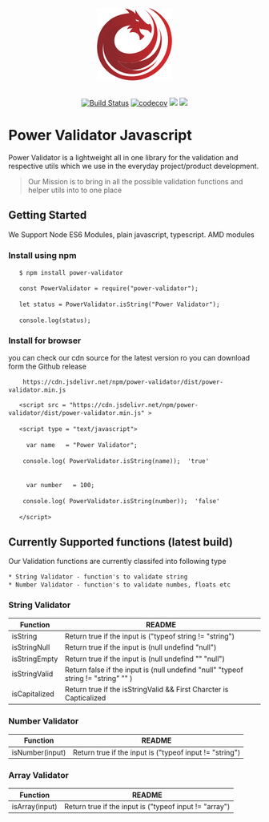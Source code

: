 
<div align="center">

![Power Validator](https://raw.githubusercontent.com/PowerValidator/power-validator-javascript/master/power-validator-logo.png)
<br><br>

[![Build Status](https://travis-ci.com/PowerValidator/power-validator-javascript.svg?branch=master)](https://travis-ci.com/PowerValidator/power-validator-javascript) [![codecov](https://codecov.io/gh/PowerValidator/power-validator-javascript/branch/master/graph/badge.svg)](https://codecov.io/gh/PowerValidator/power-validator-javascript) ![](https://img.shields.io/npm/dt/power-validator.svg?label=npm%20downloads&style=flat) 
[![](https://data.jsdelivr.com/v1/package/npm/power-validator/badge)](https://www.jsdelivr.com/package/npm/power-validator)

</div>

# Power Validator Javascript 

Power Validator is a lightweight all in one library for the validation and respective utils which we use in the everyday project/product development. 

> Our Mission is to bring in all the possible validation functions and helper utils into to one place


## Getting Started 

We Support Node ES6 Modules, plain javascript, typescript. AMD modules

### Install using npm 

```sh
   $ npm install power-validator
```

```
   const PowerValidator = require("power-validator");

   let status = PowerValidator.isString("Power Validator");

   console.log(status);
```

### Install for browser 

you can  check our cdn source for the latest version ro you can download form the Github release 

```
    https://cdn.jsdelivr.net/npm/power-validator/dist/power-validator.min.js
```

```
   <script src = "https://cdn.jsdelivr.net/npm/power-validator/dist/power-validator.min.js" >

   <script type = "text/javascript">

     var name   = "Power Validator";

    console.log( PowerValidator.isString(name));  'true'


     var number   = 100;

    console.log( PowerValidator.isString(number));  'false'

   </script>
```


## Currently Supported functions (latest build)

Our Validation functions are currently classifed into following type 

    * String Validator - function's to validate string 
    * Number Validator - function's to validate numbes, floats etc 

### String Validator


| Function | README |
| ------ | ------ |
| isString | Return true if the input is ("typeof string != "string") |
| isStringNull | Return true if the input is (null  undefind  "null") |
| isStringEmpty |Return true if the input is (null  undefind  ""  "null") |
| isStringValid | Return false if the input is (null  undefind  "null"  "typeof string != "string"  "" ) |
| isCapitalized | Return true if the isStringValid && First Charcter is Capticalized |

### Number Validator


| Function | README |
| ------ | ------ |
| isNumber(input) | Return true if the input is ("typeof input != "string") |

### Array Validator


| Function | README |
| ------ | ------ |
| isArray(input) | Return true if the input is ("typeof input != "array") |
